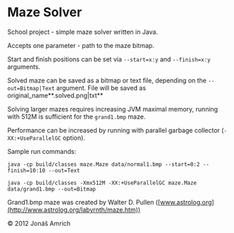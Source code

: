 # Maze Solver

School project - simple maze solver written in Java.

Accepts one parameter - path to the maze bitmap.

Start and finish positions can be set via `--start=x:y` and `--finish=x:y` arguments.

Solved maze can be saved as a bitmap or text file, depending on the `--out=Bitmap|Text` argument. File will be saved as original_name**.solved.png|txt**

Solving larger mazes requires increasing JVM maximal memory, running with 512M is sufficient for the `grand1.bmp` maze.

Performance can be increased by running with parallel garbage collector (`-XX:+UseParallelGC` option).

Sample run commands:

```
java -cp build/classes maze.Maze data/normal1.bmp --start=0:2 --finish=10:10 --out=Text
```

```
java -cp build/classes -Xmx512M -XX:+UseParallelGC maze.Maze data/grand1.bmp --out=Bitmap
```

Grand1.bmp maze was created by Walter D. Pullen ([www.astrolog.org](http://www.astrolog.org/labyrnth/maze.htm))

&copy; 2012 Jonáš Amrich
